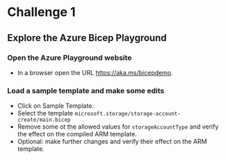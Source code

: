 # Challenge 1

## Explore the Azure Bicep Playground

### Open the Azure Playground website

- In a browser open the URL https://aka.ms/bicepdemo.

### Load a sample template and make some edits 

- Click on Sample Template.
- Select the template ```microsoft.storage/storage-account-create/main.bicep```
- Remove some ot the allowed values for ```storageAccountType``` and verify the effect on the compiled ARM template.
- Optional: make further changes and verify their effect on the ARM template.